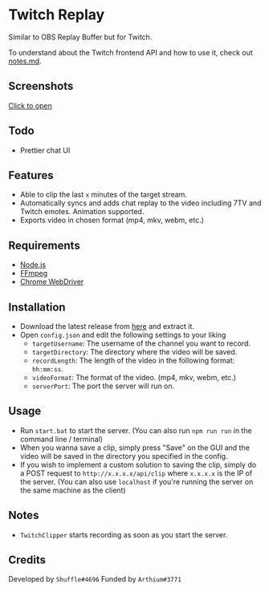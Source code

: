 # Twitch Replay

Similar to OBS Replay Buffer but for Twitch.

To understand about the Twitch frontend API and how to use it, check out [notes.md](notes.MD).

## Screenshots
[Click to open](/images/screenshot.png)

## Todo

- Prettier chat UI

## Features

- Able to clip the last `x` minutes of the target stream.
- Automatically syncs and adds chat replay to the video including 7TV and Twitch emotes. Animation supported. 
- Exports video in chosen format (mp4, mkv, webm, etc.)

## Requirements

- [Node.js](https://nodejs.org/en/download/)
- [FFmpeg](https://www.gyan.dev/ffmpeg/builds/)
- [Chrome WebDriver](https://chromedriver.chromium.org/downloads) 

## Installation

- Download the latest release from [here](/releases) and extract it.
- Open `config.json` and edit the following settings to your liking
  - `targetUsername`: The username of the channel you want to record.
  - `targetDirectory`: The directory where the video will be saved.
  - `recordLength`: The length of the video in the following format: `hh:mm:ss`.
  - `videoFormat`: The format of the video. (mp4, mkv, webm, etc.)
  - `serverPort`: The port the server will run on.

## Usage

- Run `start.bat` to start the server. (You can also run `npm run run` in the command line / terminal)
- When you wanna save a clip, simply press "Save" on the GUI and the video will be saved in the directory you specified in the config.
- If you wish to implement a custom solution to saving the clip, simply do a POST request to `http://x.x.x.x/api/clip` where `x.x.x.x` is the IP of the server. (You can also use `localhost` if you're running the server on the same machine as the client)

## Notes

- `TwitchClipper` starts recording as soon as you start the server.

## Credits

Developed by `Shuffle#4696`
Funded by `Arthium#3771`
